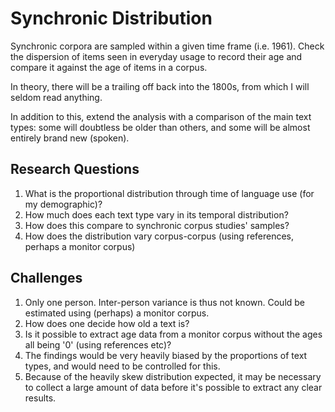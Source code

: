 Synchronic Distribution
=======================
Synchronic corpora are sampled within a given time frame (i.e. 1961).  Check the dispersion of items seen in everyday usage to record their age and compare it against the age of items in a corpus.

In theory, there will be a trailing off back into the 1800s, from which I will seldom read anything.

In addition to this, extend the analysis with a comparison of the main text
types: some will doubtless be older than others, and some will be almost entirely brand new (spoken).

Research Questions
------------------

1. What is the proportional distribution through time of language use (for my demographic)?
2. How much does each text type vary in its temporal distribution?
3. How does this compare to synchronic corpus studies' samples?
4. How does the distribution vary corpus-corpus (using references, perhaps a monitor corpus)

Challenges
----------

1. Only one person.  Inter-person variance is thus not known.  Could be
    estimated using (perhaps) a monitor corpus.
2. How does one decide how old a text is?
3. Is it possible to extract age data from a monitor corpus without the ages all being '0' (using references etc)?
4. The findings would be very heavily biased by the proportions of text types, and would need to be controlled for this.
5. Because of the heavily skew distribution expected, it may be necessary to collect a large amount of data before it's possible to extract any clear results.
